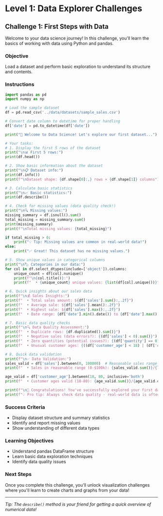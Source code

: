 # Level 1: Data Explorer Challenges

## Challenge 1: First Steps with Data

Welcome to your data science journey! In this challenge, you'll learn the basics of working with data using Python and pandas.

### Objective

Load a dataset and perform basic exploration to understand its structure and contents.

### Instructions

```python
import pandas as pd
import numpy as np

# Load the sample dataset
df = pd.read_csv('../data/datasets/sample_sales.csv')

# Convert date column to datetime for proper handling
df['date'] = pd.to_datetime(df['date'])

print("🎯 Welcome to Data Science! Let's explore our first dataset...")

# Your tasks:
# 1. Display the first 5 rows of the dataset
print("\n📊 First 5 rows:")
print(df.head())

# 2. Show basic information about the dataset
print("\n📋 Dataset info:")
print(df.info())
print(f"\nDataset shape: {df.shape[0]:,} rows × {df.shape[1]} columns")

# 3. Calculate basic statistics
print("\n📈 Basic statistics:")
print(df.describe())

# 4. Check for missing values (data quality check!)
print("\n🔍 Missing values:")
missing_summary = df.isnull().sum()
total_missing = missing_summary.sum()
print(missing_summary)
print(f"\nTotal missing values: {total_missing}")

if total_missing > 0:
    print("💡 Tip: Missing values are common in real-world data!")
else:
    print("✅ Great! This dataset has no missing values.")

# 5. Show unique values in categorical columns
print("\n🏷️ Categories in our data:")
for col in df.select_dtypes(include=['object']).columns:
    unique_count = df[col].nunique()
    print(f"\n{col.title()}:")
    print(f"  • {unique_count} unique values: {list(df[col].unique())}")

# 6. Quick insights about our sales data
print(f"\n💰 Sales Insights:")
print(f"  • Total sales amount: ${df['sales'].sum():,.2f}")
print(f"  • Average sale: ${df['sales'].mean():.2f}")
print(f"  • Highest sale: ${df['sales'].max():,.2f}")
print(f"  • Date range: {df['date'].min().date()} to {df['date'].max().date()}")

# 7. Basic data quality checks
print(f"\n🔍 Data Quality Assessment:")
print(f"  • Duplicate rows: {df.duplicated().sum()}")
print(f"  • Negative sales (data errors?): {(df['sales'] < 0).sum()}")
print(f"  • Zero quantities (potential issues?): {(df['quantity'] == 0).sum()}")
print(f"  • Unusual customer ages: {((df['customer_age'] < 18) | (df['customer_age'] > 100)).sum()}")

# 8. Quick data validation
print(f"\n✅ Data Validation:")
sales_valid = df['sales'].between(0, 100000)  # Reasonable sales range
print(f"  • Sales in reasonable range (0-$100k): {sales_valid.sum()}/{len(df)} ({sales_valid.mean():.1%})")

age_valid = df['customer_age'].between(18, 80, inclusive='both')
print(f"  • Customer ages valid (18-80): {age_valid.sum()}/{age_valid.count()} ({age_valid.mean():.1%})")

print(f"\n🎉 Congratulations! You've successfully explored your first dataset!")
print(f"💡 Pro tip: Always check data quality - real-world data is often messy!")
```

### Success Criteria

- Display dataset structure and summary statistics
- Identify and report missing values
- Show understanding of different data types

### Learning Objectives

- Understand pandas DataFrame structure
- Learn basic data exploration techniques
- Identify data quality issues

### Next Steps

Once you complete this challenge, you'll unlock visualization challenges where you'll learn to create charts and graphs from your data!

---

_Tip: The `describe()` method is your friend for getting a quick overview of numerical data!_
